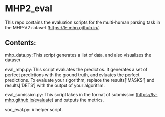 # MHP2_eval

This repo contains the evaluation scripts for the multi-human parsing task in the MHP-V2 dataset (https://lv-mhp.github.io/)

## Contents:
mhp_data.py: This script generates a list of data, and also visualizes the dataset

eval_mhp.py: This script evaluates the predictios. It generates a set of perfect predictions with the ground truth, and evluates the perfect predictions. To evaluate your algorithm, replace the results['MASKS'] and results['DETS'] with the output of your algorithm.

eval_sumission.py: This script takes in the format of submission (https://lv-mhp.github.io/evaluate) and outputs the metrics. 

voc_eval.py: A helper script. 
